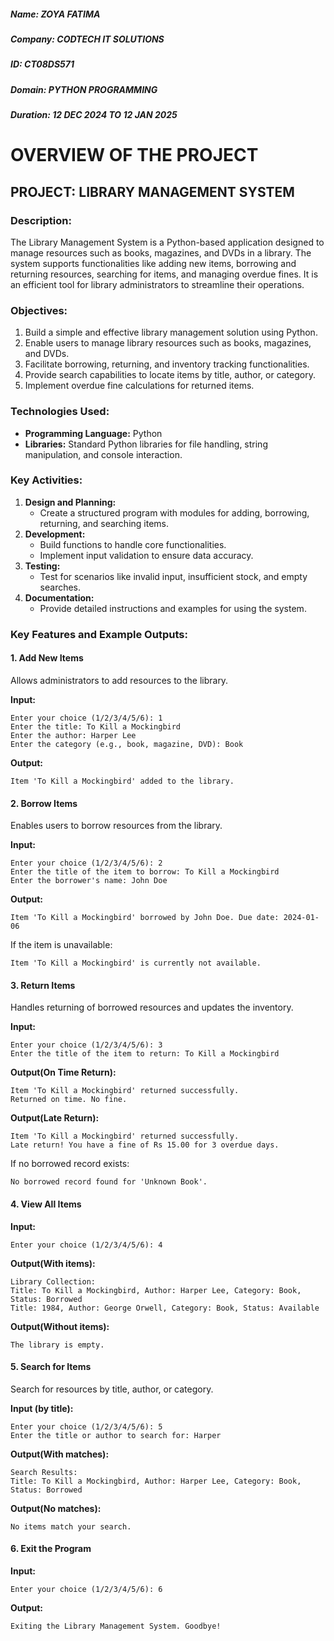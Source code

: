 ##### Name: ZOYA FATIMA
##### Company: CODTECH IT SOLUTIONS
##### ID: CT08DS571
##### Domain: PYTHON PROGRAMMING
##### Duration: 12 DEC 2024 TO 12 JAN 2025 

# **OVERVIEW OF THE PROJECT**

## PROJECT: **LIBRARY MANAGEMENT SYSTEM**

### **Description:**  
The Library Management System is a Python-based application designed to manage resources such as books, magazines, and DVDs in a library. The system supports functionalities like adding new items, borrowing and returning resources, searching for items, and managing overdue fines. It is an efficient tool for library administrators to streamline their operations.

### **Objectives:**  
1. Build a simple and effective library management solution using Python.  
2. Enable users to manage library resources such as books, magazines, and DVDs.  
3. Facilitate borrowing, returning, and inventory tracking functionalities.  
4. Provide search capabilities to locate items by title, author, or category.  
5. Implement overdue fine calculations for returned items.

### **Technologies Used:**  
- **Programming Language:** Python  
- **Libraries:** Standard Python libraries for file handling, string manipulation, and console interaction.  

### **Key Activities:**  
1. **Design and Planning:**  
   - Create a structured program with modules for adding, borrowing, returning, and searching items.  
2. **Development:**  
   - Build functions to handle core functionalities.  
   - Implement input validation to ensure data accuracy.  
3. **Testing:**  
   - Test for scenarios like invalid input, insufficient stock, and empty searches.  
4. **Documentation:**  
   - Provide detailed instructions and examples for using the system.

### **Key Features and Example Outputs:**

#### **1. Add New Items**  
Allows administrators to add resources to the library.  

**Input:**  
```
Enter your choice (1/2/3/4/5/6): 1
Enter the title: To Kill a Mockingbird
Enter the author: Harper Lee
Enter the category (e.g., book, magazine, DVD): Book
```

**Output:**  
```
Item 'To Kill a Mockingbird' added to the library.
```

#### **2. Borrow Items**  
Enables users to borrow resources from the library.  

**Input:**  
```
Enter your choice (1/2/3/4/5/6): 2
Enter the title of the item to borrow: To Kill a Mockingbird
Enter the borrower's name: John Doe
```

**Output:**  
```
Item 'To Kill a Mockingbird' borrowed by John Doe. Due date: 2024-01-06
```
If the item is unavailable:  
```
Item 'To Kill a Mockingbird' is currently not available.
```

#### **3. Return Items**  
Handles returning of borrowed resources and updates the inventory.  

**Input:**  
```
Enter your choice (1/2/3/4/5/6): 3
Enter the title of the item to return: To Kill a Mockingbird
```

**Output(On Time Return):**  
```
Item 'To Kill a Mockingbird' returned successfully.
Returned on time. No fine.
```
**Output(Late Return):**  
```
Item 'To Kill a Mockingbird' returned successfully.
Late return! You have a fine of Rs 15.00 for 3 overdue days.
```
If no borrowed record exists:
```
No borrowed record found for 'Unknown Book'.
```

#### **4. View All Items**  

**Input:**  
```
Enter your choice (1/2/3/4/5/6): 4
```

**Output(With items):**  
```
Library Collection:
Title: To Kill a Mockingbird, Author: Harper Lee, Category: Book, Status: Borrowed
Title: 1984, Author: George Orwell, Category: Book, Status: Available
```
**Output(Without items):**  
```
The library is empty.
```

#### **5. Search for Items**  
Search for resources by title, author, or category.  

**Input (by title):**  
```
Enter your choice (1/2/3/4/5/6): 5
Enter the title or author to search for: Harper
```

**Output(With matches):**  
```
Search Results:
Title: To Kill a Mockingbird, Author: Harper Lee, Category: Book, Status: Borrowed
```
**Output(No matches):**  
```
No items match your search.
```

#### **6. Exit the Program**  
**Input:**  
```
Enter your choice (1/2/3/4/5/6): 6
```

**Output:**  
```
Exiting the Library Management System. Goodbye!
```
